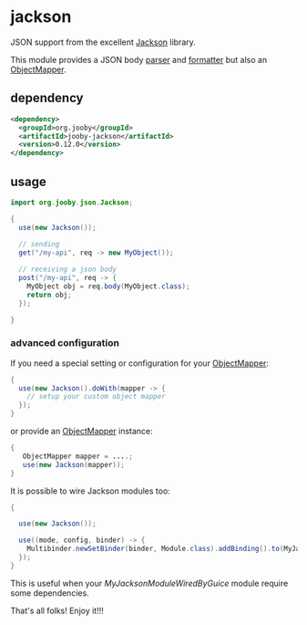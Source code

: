 # jackson

JSON support from the excellent [Jackson](https://github.com/FasterXML/jackson) library.

This module provides a JSON body [parser](/apidocs/Parser.html) and [formatter](/apidocs/Renderer.html)
but also an [ObjectMapper](http://fasterxml.github.io/jackson-databind/javadoc/2.5.2/com/fasterxml/jackson/databind/ObjectMapper.html).

## dependency

```xml
<dependency>
  <groupId>org.jooby</groupId>
  <artifactId>jooby-jackson</artifactId>
  <version>0.12.0</version>
</dependency>
```

## usage

```java
import org.jooby.json.Jackson;

{
  use(new Jackson());
 
  // sending
  get("/my-api", req -> new MyObject()); 

  // receiving a json body
  post("/my-api", req -> {
    MyObject obj = req.body(MyObject.class);
    return obj;
  });

}
```

### advanced configuration

If you need a special setting or configuration for your [ObjectMapper](http://fasterxml.github.io/jackson-databind/javadoc/2.2.0/com/fasterxml/jackson/databind/ObjectMapper.html):

```java
{
  use(new Jackson().doWith(mapper -> {
    // setup your custom object mapper
  });
}
```

or provide an [ObjectMapper](http://fasterxml.github.io/jackson-databind/javadoc/2.2.0/com/fasterxml/jackson/databind/ObjectMapper.html) instance:

```java
{
   ObjectMapper mapper = ....;
   use(new Jackson(mapper));
}
```

It is possible to wire Jackson modules too:

```java
{

  use(new Jackson());

  use((mode, config, binder) -> {
    Multibinder.newSetBinder(binder, Module.class).addBinding().to(MyJacksonModuleWiredByGuice.class);
  });
}
```

This is useful when your *MyJacksonModuleWiredByGuice* module require some dependencies.

That's all folks! Enjoy it!!!
